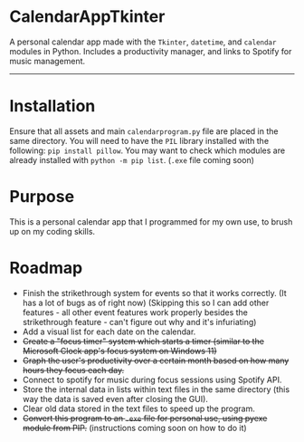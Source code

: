 # CalendarAppTkinter
A personal calendar app made with the `Tkinter`, `datetime`, and `calendar` modules in Python. Includes a productivity manager, and links to Spotify for music management. 

---

# Installation

Ensure that all assets and main `calendarprogram.py` file are placed in the same directory. You will need to have the `PIL` library installed with the following: `pip install pillow`. You may want to check which modules are already installed with `python -m pip list`. (`.exe` file coming soon)

# Purpose

This is a personal calendar app that I programmed for my own use, to brush up on my coding skills. 

# Roadmap

 - Finish the strikethrough system for events so that it works correctly. (It has a lot of bugs as of right now) (Skipping this so I can add other features - all other event features work properly besides the strikethrough feature - can't figure out why and it's infuriating)
 - Add a visual list for each date on the calendar.
 - ~~Create a "focus timer" system which starts a timer (similar to the Microsoft Clock app's focus system on Windows 11)~~
 - ~~Graph the user's productivity over a certain month based on how many hours they focus each day.~~
 - Connect to spotify for music during focus sessions using Spotify API.
 - Store the internal data in lists within text files in the same directory (this way the data is saved even after closing the GUI).
 - Clear old data stored in the text files to speed up the program.
 - ~~Convert this program to an `.exe` file for personal use, using pyexe module from PIP.~~ (instructions coming soon on how to do it) 
